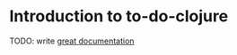 # Introduction to to-do-clojure

TODO: write [great documentation](http://jacobian.org/writing/what-to-write/)
